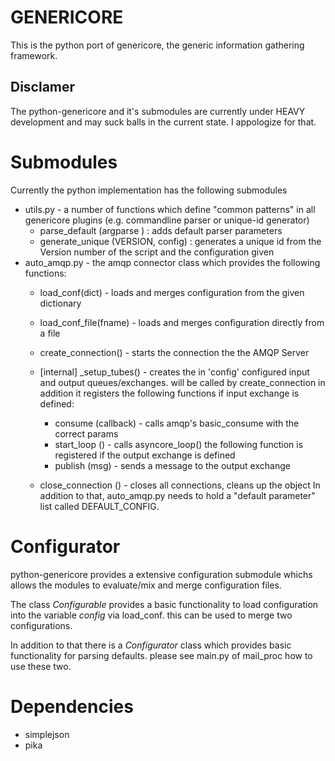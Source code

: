 GENERICORE
==========
This is the python port of genericore, the generic information gathering
framework.

Disclamer
---------
The python-genericore and it's submodules are currently under HEAVY 
development and may suck balls in the current state. I appologize for that.

Submodules
==========
Currently the python implementation has the following submodules

* utils.py - a number of functions which define "common patterns" in all
  genericore plugins (e.g. commandline parser or unique-id generator)
  * parse\_default (argparse ) : adds default parser parameters
  * generate\_unique (VERSION, config) : generates a unique id from the
    Version number of the script and the configuration given
* auto\_amqp.py - the amqp connector class which provides the following
  functions:
  * load\_conf(dict) - loads and merges configuration from the given dictionary

  * load\_conf\_file(fname) - loads and merges configuration directly from a file

  * create\_connection() - starts the connection the the AMQP Server

  * [internal] \_setup\_tubes() - creates the in 'config' configured input and output
    queues/exchanges. will be called by create_connection
    in addition it registers the following functions if input exchange is
    defined:
    * consume (callback) - calls amqp's basic\_consume with the correct
      params
    * start\_loop () - calls asyncore\_loop()
    the following function is registered if the output exchange is defined
    * publish (msg) - sends a message to the output exchange

  * close\_connection () - closes all connections, cleans up the object
  In addition to that, auto\_amqp.py needs to hold a "default parameter"
  list called DEFAULT\_CONFIG. 

Configurator
===========

python-genericore provides a extensive configuration submodule whichs
allows the modules to evaluate/mix and merge configuration files.

The class *Configurable* provides a basic functionality to load
configuration into the variable _config_ via load\_conf. this can be used
to merge two configurations.

In addition to that there is a *Configurator* class which provides basic
functionality for parsing defaults. please see main.py of mail\_proc how to
use these two. 


Dependencies
===========
* simplejson 
* pika
